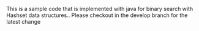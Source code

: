 This is a sample code that is implemented with java for binary search with Hashset data structures.. Please checkout in the develop branch for the latest change